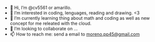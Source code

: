 - 👋 Hi, I’m @cv5561 or amarillo.
- 👀 I’m interested in coding, lenguages, reading and drawing. <3
- 🌱 I’m currently learning thing about math and coding as well as new concept  for me releated with the cloud.
- 💞️ I’m looking to collaborate on ...
- 📫 How to reach me: send a email to moreno.pp45@gmail.com

<!---
cv5561/cv5561 is a ✨ special ✨ repository because its `README.md` (this file) appears on your GitHub profile.
You can click the Preview link to take a look at your changes.
--->
